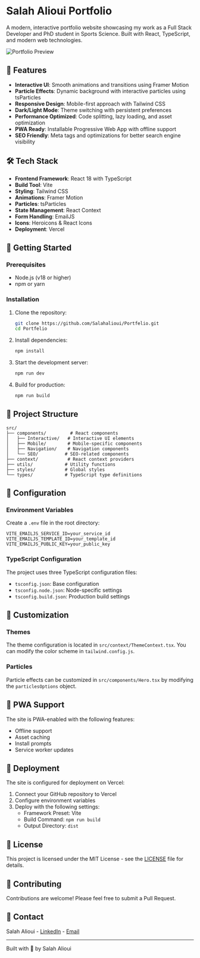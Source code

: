 # Salah Alioui Portfolio

A modern, interactive portfolio website showcasing my work as a Full Stack Developer and PhD student in Sports Science. Built with React, TypeScript, and modern web technologies.

![Portfolio Preview](public/preview.png)

## 🌟 Features

- **Interactive UI**: Smooth animations and transitions using Framer Motion
- **Particle Effects**: Dynamic background with interactive particles using tsParticles
- **Responsive Design**: Mobile-first approach with Tailwind CSS
- **Dark/Light Mode**: Theme switching with persistent preferences
- **Performance Optimized**: Code splitting, lazy loading, and asset optimization
- **PWA Ready**: Installable Progressive Web App with offline support
- **SEO Friendly**: Meta tags and optimizations for better search engine visibility

## 🛠️ Tech Stack

- **Frontend Framework**: React 18 with TypeScript
- **Build Tool**: Vite
- **Styling**: Tailwind CSS
- **Animations**: Framer Motion
- **Particles**: tsParticles
- **State Management**: React Context
- **Form Handling**: EmailJS
- **Icons**: Heroicons & React Icons
- **Deployment**: Vercel

## 🚀 Getting Started

### Prerequisites

- Node.js (v18 or higher)
- npm or yarn

### Installation

1. Clone the repository:
   ```bash
   git clone https://github.com/Salahalioui/Portfelio.git
   cd Portfelio
   ```

2. Install dependencies:
   ```bash
   npm install
   ```

3. Start the development server:
   ```bash
   npm run dev
   ```

4. Build for production:
   ```bash
   npm run build
   ```

## 📁 Project Structure

```
src/
├── components/         # React components
│   ├── Interactive/   # Interactive UI elements
│   ├── Mobile/        # Mobile-specific components
│   ├── Navigation/    # Navigation components
│   └── SEO/          # SEO-related components
├── context/           # React context providers
├── utils/            # Utility functions
├── styles/           # Global styles
└── types/            # TypeScript type definitions
```

## 🔧 Configuration

### Environment Variables

Create a `.env` file in the root directory:

```env
VITE_EMAILJS_SERVICE_ID=your_service_id
VITE_EMAILJS_TEMPLATE_ID=your_template_id
VITE_EMAILJS_PUBLIC_KEY=your_public_key
```

### TypeScript Configuration

The project uses three TypeScript configuration files:
- `tsconfig.json`: Base configuration
- `tsconfig.node.json`: Node-specific settings
- `tsconfig.build.json`: Production build settings

## 🎨 Customization

### Themes

The theme configuration is located in `src/context/ThemeContext.tsx`. You can modify the color scheme in `tailwind.config.js`.

### Particles

Particle effects can be customized in `src/components/Hero.tsx` by modifying the `particlesOptions` object.

## 📱 PWA Support

The site is PWA-enabled with the following features:
- Offline support
- Asset caching
- Install prompts
- Service worker updates

## 🚀 Deployment

The site is configured for deployment on Vercel:

1. Connect your GitHub repository to Vercel
2. Configure environment variables
3. Deploy with the following settings:
   - Framework Preset: Vite
   - Build Command: `npm run build`
   - Output Directory: `dist`

## 📜 License

This project is licensed under the MIT License - see the [LICENSE](LICENSE) file for details.

## 🤝 Contributing

Contributions are welcome! Please feel free to submit a Pull Request.

## 📧 Contact

Salah Alioui - [LinkedIn](https://www.linkedin.com/in/salah-alioui/) - [Email](mailto:contact@salahalioui.com)

---

Built with 💚 by Salah Alioui
